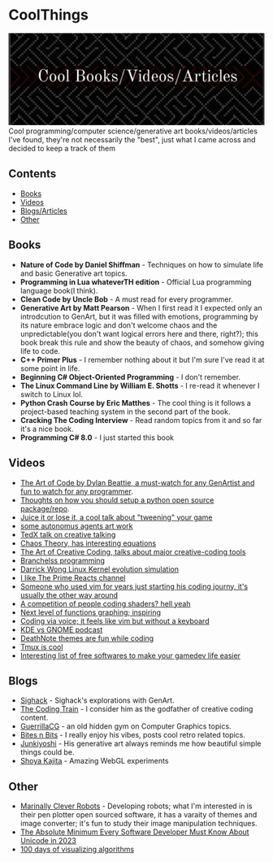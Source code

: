 # CoolThings
<img src="https://raw.githubusercontent.com/itsMohammedThaier/CoolThings/main/src/banner.jpg">
Cool programming/computer science/generative art books/videos/articles I've found, they're not necessarily the "best", just what I came across and decided to keep a track of them


## Contents
- [Books](#books)
- [Videos](#videos)
- [Blogs/Articles](#blogs)
- [Other](#other)


## Books
- **Nature of Code by Daniel Shiffman** - Techniques on how to simulate life and basic Generative art topics.
- **Programming in Lua whateverTH edition** - Official Lua programming language book(I think).
- **Clean Code by Uncle Bob** - A must read for every programmer.
- **Generative Art by Matt Pearson** - When I first read it I expected only an introdcution to GenArt, but it was filled with emotions, programming by its nature embrace logic and don't welcome chaos and the unpredictable(you don't want logical errors here and there, right?); this book break this rule and show the beauty of chaos, and somehow giving life to code.
- **C++ Primer Plus** - I remember nothing about it but I'm sure I've read it at some point in life.
- **Beginning C# Object-Oriented Programming** - I don't remember.
- **The Linux Command Line by William E. Shotts** - I re-read it whenever I switch to Linux lol.
- **Python Crash Course by Eric Matthes** - The cool thing is it follows a project-based teaching system in the second part of the book.
- **Cracking The Coding Interview** - Read random topics from it and so far it's a nice book.
- **Programming C# 8.0** - I just started this book
## Videos
- [The Art of Code by Dylan Beattie, a must-watch for any GenArtist and fun to watch for any programmer](https://www.youtube.com/watch?v=6avJHaC3C2U).
- [Thoughts on how you should setup a python open source package/repo](https://www.youtube.com/watch?v=25P5apB4XWM&t=709s).
- [Juice it or lose it, a cool talk about "tweening" your game](https://www.youtube.com/watch?v=Fy0aCDmgnxg)
- [some autonomus agents art work](https://vimeo.com/22955812)
- [TedX talk on creative talking](https://www.youtube.com/watch?v=JW7oAbLVNJE)
- [Chaos Theory, has interesting equations](https://www.youtube.com/watch?v=uzJXeluCKMs)
- [The Art of Creative Coding, talks about major creative-coding tools](https://www.youtube.com/watch?v=eBV14-3LT-g)
- [Branchelss programming](https://www.youtube.com/watch?v=bVJ-mWWL7cE&t=632s)
- [Darrick Wong Linux Kernel evolution simulation](https://www.youtube.com/watch?v=OOayJ6p5GQI)
- [I like The Prime Reacts channel](https://www.youtube.com/@ThePrimeTimeagen)
- [Someone who used vim for years just starting his coding journy, it's usually the other way around](https://www.youtube.com/watch?v=FoLzAFoSoeI)
- [A competition of people coding shaders? hell yeah](https://www.youtube.com/watch?v=EJ7KAD0NyGw)
- [Next level of functions graphing; inspiring](https://www.youtube.com/watch?v=r1h3eNQ2YM0)
- [Coding via voice; it feels like vim but without a keyboard](https://www.youtube.com/watch?v=5mAzHGM2M0k)
- [KDE vs GNOME podcast](https://www.youtube.com/watch?v=T-lPAIvGigw&t=3250s)
- [DeathNote themes are fun while coding](https://www.youtube.com/watch?v=CcVdjZN0-D4)
- [Tmux is cool](https://www.youtube.com/watch?v=Yl7NFenTgIo&t=502s)
- [Interesting list of free softwares to make your gamedev life easier](https://www.youtube.com/watch?v=SBmeEQOh20A&list=WL&index=15)
## Blogs
- [Sighack](https://sighack.com/) - Sighack's explorations with GenArt.
- [The Coding Train](https://www.youtube.com/@TheCodingTrain) - I consider him as the godfather of creative coding content.
- [GuerrillaCG](https://www.youtube.com/@GuerrillaCG) - an old hidden gym on Computer Graphics topics.
- [Bites n Bits](https://bytesnbits.co.uk/) - I really enjoy his vibes, posts cool retro related topics.
- [Junkiyoshi](https://junkiyoshi.com/) - His generative art always reminds me how beautiful simple things could be.
- [Shoya Kajita](https://dev.shoya-kajita.com/) - Amazing WebGL experiments
## Other
- [Marinally Clever Robots](https://github.com/MarginallyClever) - Developing robots; what I'm interested in is their pen plotter open sourced software, it has a varaity of themes and image converter; it's fun to study their image manipulation techniques.
- [The Absolute Minimum Every Software Developer Must Know About Unicode in 2023](https://tonsky.me/blog/unicode/)
- [100 days of visualizing algorithms](https://100daysofalgorithms.tumblr.com/)
